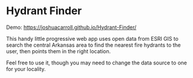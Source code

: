 # Hydrant Finder

Demo: https://joshuacarroll.github.io/Hydrant-Finder/ 

This handy little progressive web app uses open data from ESRI GIS to search the central Arkansas area to find the nearest fire hydrants to the user, then points them in the right location.

Feel free to use it, though you may need to change the data source to one for your locality.
